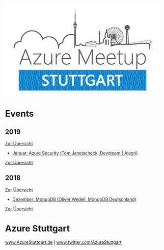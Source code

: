 [![AzureStuttgart.de](img/AzureMeetup_Stuttgart-GitHub.png)](www.AzureStuttgart.de)

# Events

## 2019

[Zur Übersicht](2019)

- [Januar: Azure Security (Tom Janetscheck, Devoteam | Alegri)](2019#azure-security---tom-janetscheck)

[Zur Übersicht](2019)

## 2018

[Zur Übersicht](2018)

- [Dezember: MongoDB (Oliver Wedell, MongoDB Deutschland)](2018#einführung-in-mongodb---oliver-wedell-mongodb-deutschland)

[Zur Übersicht](2018)

# Azure Stuttgart

www.AzureStuttgart.de | www.twitter.com/AzureStuttgart
